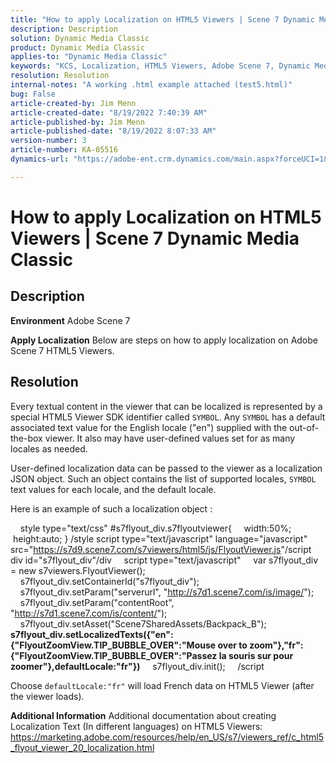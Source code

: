 ```yaml
---
title: "How to apply Localization on HTML5 Viewers | Scene 7 Dynamic Media Classic"
description: Description
solution: Dynamic Media Classic
product: Dynamic Media Classic
applies-to: "Dynamic Media Classic"
keywords: "KCS, Localization, HTML5 Viewers, Adobe Scene 7, Dynamic Media Classic"
resolution: Resolution
internal-notes: "A working .html example attached (test5.html)"
bug: False
article-created-by: Jim Menn
article-created-date: "8/19/2022 7:40:39 AM"
article-published-by: Jim Menn
article-published-date: "8/19/2022 8:07:33 AM"
version-number: 3
article-number: KA-05516
dynamics-url: "https://adobe-ent.crm.dynamics.com/main.aspx?forceUCI=1&pagetype=entityrecord&etn=knowledgearticle&id=37f9dc35-921f-ed11-b83e-0022480866ad"

---
```

# How to apply Localization on HTML5 Viewers | Scene 7 Dynamic Media Classic

## Description


<b>Environment</b>
 Adobe Scene 7

<b>Apply Localization</b>
 Below are steps on how to apply localization on Adobe Scene 7 HTML5 Viewers.




## Resolution


Every textual content in the viewer that can be localized is represented by a special HTML5 Viewer SDK identifier called `SYMBOL`.
Any `SYMBOL` has a default associated text value for the English locale ("en") supplied with the out-of-the-box viewer. It also may have user-defined values set for as many locales as needed.

User-defined localization data can be passed to the viewer as a localization JSON object.
Such an object contains the list of supported locales, `SYMBOL` text values for each locale, and the default locale.

Here is an example of such a localization object :

    style type="text/css"
#s7flyout_div.s7flyoutviewer{
    width:50%;
    height:auto;
}
/style
script type="text/javascript" language="javascript" src="<u style="text-decoration:underline">https://s7d9.scene7.com/s7viewers/html5/js/FlyoutViewer.js</u>"/script
    div id="s7flyout_div"/div
    script type="text/javascript"
    var s7flyout_div = new s7viewers.FlyoutViewer();
    s7flyout_div.setContainerId("s7flyout_div");
    s7flyout_div.setParam("serverurl", "<u style="text-decoration:underline">http://s7d1.scene7.com/is/image/</u>");
    s7flyout_div.setParam("contentRoot", "<u style="text-decoration:underline">http://s7d1.scene7.com/is/content/</u>");
    s7flyout_div.setAsset("Scene7SharedAssets/Backpack_B");
    <b>s7flyout_div.setLocalizedTexts({"en":{"FlyoutZoomView.TIP_BUBBLE_OVER":"Mouse over to zoom"},"fr":{"FlyoutZoomView.TIP_BUBBLE_OVER":"Passez la souris sur pour zoomer"},defaultLocale:"fr"})</b>
    s7flyout_div.init();
    /script

Choose `defaultLocale:"fr"` will load French data on HTML5 Viewer (after the viewer loads).

<b>Additional Information</b>
Additional documentation about creating Localization Text (In different languages) on HTML5 Viewers: https://marketing.adobe.com/resources/help/en_US/s7/viewers_ref/c_html5_flyout_viewer_20_localization.html
